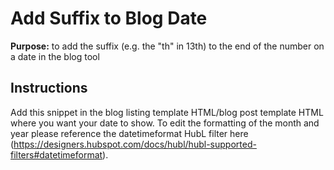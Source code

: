 # Add Suffix to Blog Date

**Purpose:** to add the suffix (e.g. the "th" in 13th) to the end of the number on a date in the blog tool

## Instructions

Add this snippet in the blog listing template HTML/blog post template HTML where you want your date to show. To edit the formatting of the month and year please reference the datetimeformat HubL filter here (https://designers.hubspot.com/docs/hubl/hubl-supported-filters#datetimeformat). 
